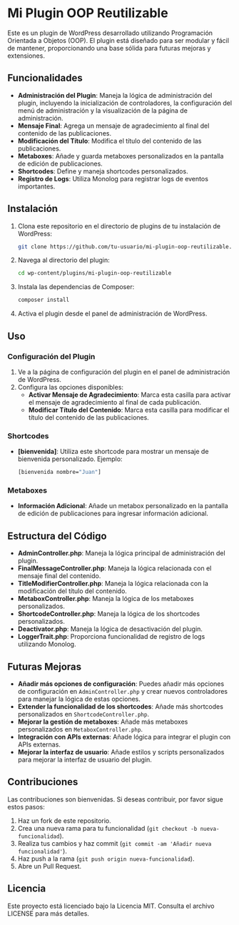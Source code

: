 # Mi Plugin OOP Reutilizable

Este es un plugin de WordPress desarrollado utilizando Programación Orientada a Objetos (OOP). El plugin está diseñado para ser modular y fácil de mantener, proporcionando una base sólida para futuras mejoras y extensiones.

## Funcionalidades

- **Administración del Plugin**: Maneja la lógica de administración del plugin, incluyendo la inicialización de controladores, la configuración del menú de administración y la visualización de la página de administración.
- **Mensaje Final**: Agrega un mensaje de agradecimiento al final del contenido de las publicaciones.
- **Modificación del Título**: Modifica el título del contenido de las publicaciones.
- **Metaboxes**: Añade y guarda metaboxes personalizados en la pantalla de edición de publicaciones.
- **Shortcodes**: Define y maneja shortcodes personalizados.
- **Registro de Logs**: Utiliza Monolog para registrar logs de eventos importantes.

## Instalación

1. Clona este repositorio en el directorio de plugins de tu instalación de WordPress:

    ```sh
    git clone https://github.com/tu-usuario/mi-plugin-oop-reutilizable.git wp-content/plugins/mi-plugin-oop-reutilizable
    ```

2. Navega al directorio del plugin:

    ```sh
    cd wp-content/plugins/mi-plugin-oop-reutilizable
    ```

3. Instala las dependencias de Composer:

    ```sh
    composer install
    ```

4. Activa el plugin desde el panel de administración de WordPress.

## Uso

### Configuración del Plugin

1. Ve a la página de configuración del plugin en el panel de administración de WordPress.
2. Configura las opciones disponibles:
    - **Activar Mensaje de Agradecimiento**: Marca esta casilla para activar el mensaje de agradecimiento al final de cada publicación.
    - **Modificar Título del Contenido**: Marca esta casilla para modificar el título del contenido de las publicaciones.

### Shortcodes

- **[bienvenida]**: Utiliza este shortcode para mostrar un mensaje de bienvenida personalizado. Ejemplo:

    ```sh
    [bienvenida nombre="Juan"]
    ```

### Metaboxes

- **Información Adicional**: Añade un metabox personalizado en la pantalla de edición de publicaciones para ingresar información adicional.

## Estructura del Código

- **AdminController.php**: Maneja la lógica principal de administración del plugin.
- **FinalMessageController.php**: Maneja la lógica relacionada con el mensaje final del contenido.
- **TitleModifierController.php**: Maneja la lógica relacionada con la modificación del título del contenido.
- **MetaboxController.php**: Maneja la lógica de los metaboxes personalizados.
- **ShortcodeController.php**: Maneja la lógica de los shortcodes personalizados.
- **Deactivator.php**: Maneja la lógica de desactivación del plugin.
- **LoggerTrait.php**: Proporciona funcionalidad de registro de logs utilizando Monolog.

## Futuras Mejoras

- **Añadir más opciones de configuración**: Puedes añadir más opciones de configuración en `AdminController.php` y crear nuevos controladores para manejar la lógica de estas opciones.
- **Extender la funcionalidad de los shortcodes**: Añade más shortcodes personalizados en `ShortcodeController.php`.
- **Mejorar la gestión de metaboxes**: Añade más metaboxes personalizados en `MetaboxController.php`.
- **Integración con APIs externas**: Añade lógica para integrar el plugin con APIs externas.
- **Mejorar la interfaz de usuario**: Añade estilos y scripts personalizados para mejorar la interfaz de usuario del plugin.

## Contribuciones

Las contribuciones son bienvenidas. Si deseas contribuir, por favor sigue estos pasos:

1. Haz un fork de este repositorio.
2. Crea una nueva rama para tu funcionalidad (`git checkout -b nueva-funcionalidad`).
3. Realiza tus cambios y haz commit (`git commit -am 'Añadir nueva funcionalidad'`).
4. Haz push a la rama (`git push origin nueva-funcionalidad`).
5. Abre un Pull Request.

## Licencia

Este proyecto está licenciado bajo la Licencia MIT. Consulta el archivo LICENSE para más detalles.
